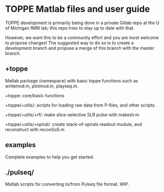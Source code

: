# TOPPE Matlab files and user guide
 
<!--
This file is located in https://github.com/toppeMRI/toppe/
-->

TOPPE development is primarily being done in a private Gitlab repo at the U of Michigan fMRI lab; this repo tries to stay up to date with that.

However, we want this to be a community effort and you are most welcome to propose changes! The suggested way to do so is to create a development branch and propose a merge of this branch with the master branch.


## +toppe

Matlab package (namespace) with basic toppe functions such as writemod.m, plotmod.m, playseq.m.

+toppe: core/basic functions

+toppe/+utils/: scripts for loading raw data from P-files, and other scripts.

+toppe/+utils/+rf/: make slice-selective SLR pulse with makeslr.m

+toppe/+utils/+spiral/: create stack-of-spirals readout module, and reconstruct with reconSoS.m


## examples 

Complete examples to help you get started.



## ./pulseq/

Matlab scripts for converting to/from Pulseq file format. WIP.

